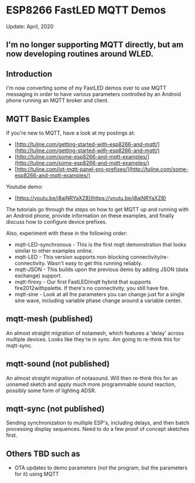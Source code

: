 # ESP8266 FastLED MQTT Demos

Update: April, 2020

## I'm no longer supporting MQTT directly, but am now developing routines around WLED.


## Introduction

I'm now converting some of my FastLED demos over to use MQTT messaging in order to have various parameters controlled by an Android phone running an MQTT broker and client.

## MQTT Basic Examples

If you're new to MQTT, have a look at my postings at:

* [http://tuline.com/getting-started-with-esp8266-and-mqtt/](http://tuline.com/getting-started-with-esp8266-and-mqtt/)
* [http://tuline.com/some-esp8266-and-mqtt-examples/](http://tuline.com/some-esp8266-and-mqtt-examples/)
* [http://tuline.com/iot-mqtt-panel-pro-prefixes/](http://tuline.com/some-esp8266-and-mqtt-examples/)

Youtube demo:

* [https://youtu.be/j8ajNRYaXZ8](https://youtu.be/j8ajNRYaXZ8)


The tutorials go through the steps on how to get MQTT up and running with an Android phone, provide information on these
examples, and finally discuss how to configure device prefixes.


Also, experiment with these in the following order:

* mqtt-LED-synchronous      - This is the first mqtt demonstration that looks similar to other examples online.
* mqtt-LED 					- This version supports non-blocking connectivity/re-connectivity. Wasn't easy to get this running reliably.
* mqtt-JSON					- This builds upon the previous demo by adding JSON (data exchange) support.
* mqtt-firexy				- Our first FastLED/mqtt hybrid that supports fire2012withpalette. If there's no connectivity, you still have fire.
* mqtt-sine					- Look at all the parameters you can change just for a single sine wave, including variable phase change around a variable center.

## mqtt-mesh (published)

An almost straight migration of notamesh, which features a 'delay' across multiple devices. Looks like they're in sync. Am going to re-think this for mqtt-sync.

## mqtt-sound (not published)

An almost straight migration of notasound. Will then re-think this for an unnamed sketch and apply much more programmable sound reaction, possibly some form of lighting ADSR.

## mqtt-sync (not published)

Sending synchronization to multiple ESP's, including delays, and then batch processing display sequences. Need to do a few proof of concept sketches first.

## Others TBD such as

* OTA updates to demo parameters (not the program, but the parameters for it) using MQTT

